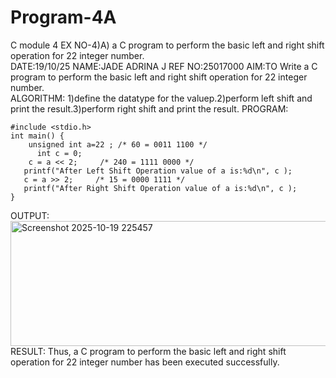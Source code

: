 # Program-4A
C module 4
EX NO-4)A) a C program to perform the basic left and right shift operation for 22 integer number.  
DATE:19/10/25
NAME:JADE ADRINA J
REF NO:25017000
AIM:TO Write a C program to perform the basic left and right shift operation for 22 integer number.  
ALGORITHM:
1)define the datatype for the valuep.2)perform left shift and print the result.3)perform right shift and print the result.
PROGRAM:
```
#include <stdio.h>
int main() {
    unsigned int a=22 ;	/* 60 = 0011 1100 */  
      int c = 0; 
    c = a << 2;     /* 240 = 1111 0000 */
   printf("After Left Shift Operation value of a is:%d\n", c );
   c = a >> 2;     /* 15 = 0000 1111 */
   printf("After Right Shift Operation value of a is:%d\n", c );
}
```
OUTPUT:
<img width="1102" height="200" alt="Screenshot 2025-10-19 225457" src="https://github.com/user-attachments/assets/d96d1f1d-9359-4abd-adaf-1af4351c668e" />
RESULT:
Thus, a C program to perform the basic left and right shift operation for 22 integer number has been executed successfully.







